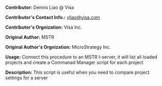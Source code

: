 **Contributor:** Dennis Liao @ Visa

**Contributor's Contact Info.:** <yliao@visa.com>

**Contributor's Orgnization:** Visa Inc.

**Original Author:** MSTR

**Original Author's Orgnization:** MicroStrategy Inc.

**Usage:** Connect this procedure to an MSTR I-server, it will list all loaded projects and create a Commanad Manager script for each project

**Description:** This script is useful when you need to compare project settings for a server

